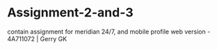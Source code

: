 # Assignment-2-and-3
contain assignment for meridian 24/7, and mobile profile web version -  4A711072 | Gerry GK
